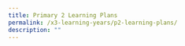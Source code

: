```yaml
---
title: Primary 2 Learning Plans
permalink: /x3-learning-years/p2-learning-plans/
description: ""
---
```

